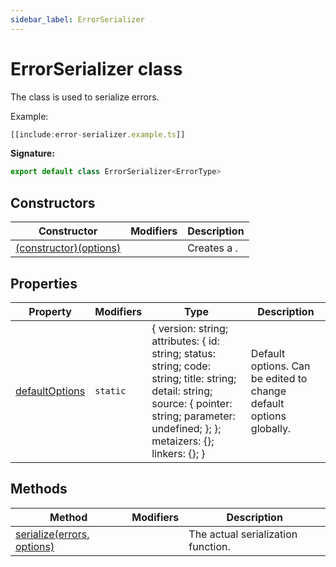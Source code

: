 ```yaml
---
sidebar_label: ErrorSerializer
---
```


# ErrorSerializer class

The class is used to serialize errors.

Example:

```typescript
[[include:error-serializer.example.ts]]
```

**Signature:**

```typescript
export default class ErrorSerializer<ErrorType>
```

## Constructors

| Constructor                                                          | Modifiers | Description |
| -------------------------------------------------------------------- | --------- | ----------- |
| [(constructor)(options)](./ts-japi.errorserializer._constructor_.md) |           | Creates a . |

## Properties

| Property                                                      | Modifiers           | Type                                                                                                                                                                                           | Description                                                        |
| ------------------------------------------------------------- | ------------------- | ---------------------------------------------------------------------------------------------------------------------------------------------------------------------------------------------- | ------------------------------------------------------------------ |
| [defaultOptions](./ts-japi.errorserializer.defaultoptions.md) | <code>static</code> | { version: string; attributes: { id: string; status: string; code: string; title: string; detail: string; source: { pointer: string; parameter: undefined; }; }; metaizers: {}; linkers: {}; } | Default options. Can be edited to change default options globally. |

## Methods

| Method                                                               | Modifiers | Description                        |
| -------------------------------------------------------------------- | --------- | ---------------------------------- |
| [serialize(errors, options)](./ts-japi.errorserializer.serialize.md) |           | The actual serialization function. |
